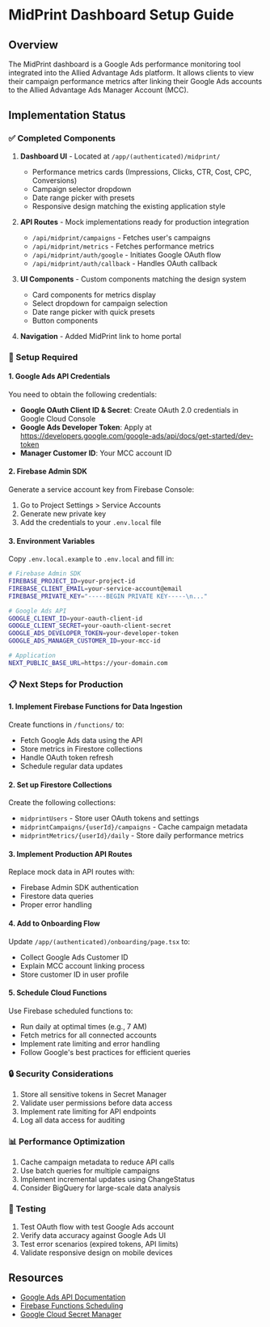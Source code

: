 # MidPrint Dashboard Setup Guide

## Overview
The MidPrint dashboard is a Google Ads performance monitoring tool integrated into the Allied Advantage Ads platform. It allows clients to view their campaign performance metrics after linking their Google Ads accounts to the Allied Advantage Ads Manager Account (MCC).

## Implementation Status

### ✅ Completed Components
1. **Dashboard UI** - Located at `/app/(authenticated)/midprint/`
   - Performance metrics cards (Impressions, Clicks, CTR, Cost, CPC, Conversions)
   - Campaign selector dropdown
   - Date range picker with presets
   - Responsive design matching the existing application style

2. **API Routes** - Mock implementations ready for production integration
   - `/api/midprint/campaigns` - Fetches user's campaigns
   - `/api/midprint/metrics` - Fetches performance metrics
   - `/api/midprint/auth/google` - Initiates Google OAuth flow
   - `/api/midprint/auth/callback` - Handles OAuth callback

3. **UI Components** - Custom components matching the design system
   - Card components for metrics display
   - Select dropdown for campaign selection
   - Date range picker with quick presets
   - Button components

4. **Navigation** - Added MidPrint link to home portal

### 🔧 Setup Required

#### 1. Google Ads API Credentials
You need to obtain the following credentials:
- **Google OAuth Client ID & Secret**: Create OAuth 2.0 credentials in Google Cloud Console
- **Google Ads Developer Token**: Apply at https://developers.google.com/google-ads/api/docs/get-started/dev-token
- **Manager Customer ID**: Your MCC account ID

#### 2. Firebase Admin SDK
Generate a service account key from Firebase Console:
1. Go to Project Settings > Service Accounts
2. Generate new private key
3. Add the credentials to your `.env.local` file

#### 3. Environment Variables
Copy `.env.local.example` to `.env.local` and fill in:
```bash
# Firebase Admin SDK
FIREBASE_PROJECT_ID=your-project-id
FIREBASE_CLIENT_EMAIL=your-service-account@email
FIREBASE_PRIVATE_KEY="-----BEGIN PRIVATE KEY-----\n..."

# Google Ads API
GOOGLE_CLIENT_ID=your-oauth-client-id
GOOGLE_CLIENT_SECRET=your-oauth-client-secret
GOOGLE_ADS_DEVELOPER_TOKEN=your-developer-token
GOOGLE_ADS_MANAGER_CUSTOMER_ID=your-mcc-id

# Application
NEXT_PUBLIC_BASE_URL=https://your-domain.com
```

### 📋 Next Steps for Production

#### 1. Implement Firebase Functions for Data Ingestion
Create functions in `/functions/` to:
- Fetch Google Ads data using the API
- Store metrics in Firestore collections
- Handle OAuth token refresh
- Schedule regular data updates

#### 2. Set up Firestore Collections
Create the following collections:
- `midprintUsers` - Store user OAuth tokens and settings
- `midprintCampaigns/{userId}/campaigns` - Cache campaign metadata
- `midprintMetrics/{userId}/daily` - Store daily performance metrics

#### 3. Implement Production API Routes
Replace mock data in API routes with:
- Firebase Admin SDK authentication
- Firestore data queries
- Proper error handling

#### 4. Add to Onboarding Flow
Update `/app/(authenticated)/onboarding/page.tsx` to:
- Collect Google Ads Customer ID
- Explain MCC account linking process
- Store customer ID in user profile

#### 5. Schedule Cloud Functions
Use Firebase scheduled functions to:
- Run daily at optimal times (e.g., 7 AM)
- Fetch metrics for all connected accounts
- Implement rate limiting and error handling
- Follow Google's best practices for efficient queries

### 🔒 Security Considerations
1. Store all sensitive tokens in Secret Manager
2. Validate user permissions before data access
3. Implement rate limiting for API endpoints
4. Log all data access for auditing

### 📊 Performance Optimization
1. Cache campaign metadata to reduce API calls
2. Use batch queries for multiple campaigns
3. Implement incremental updates using ChangeStatus
4. Consider BigQuery for large-scale data analysis

### 🧪 Testing
1. Test OAuth flow with test Google Ads account
2. Verify data accuracy against Google Ads UI
3. Test error scenarios (expired tokens, API limits)
4. Validate responsive design on mobile devices

## Resources
- [Google Ads API Documentation](https://developers.google.com/google-ads/api/docs/start)
- [Firebase Functions Scheduling](https://firebase.google.com/docs/functions/schedule-functions)
- [Google Cloud Secret Manager](https://cloud.google.com/secret-manager/docs)